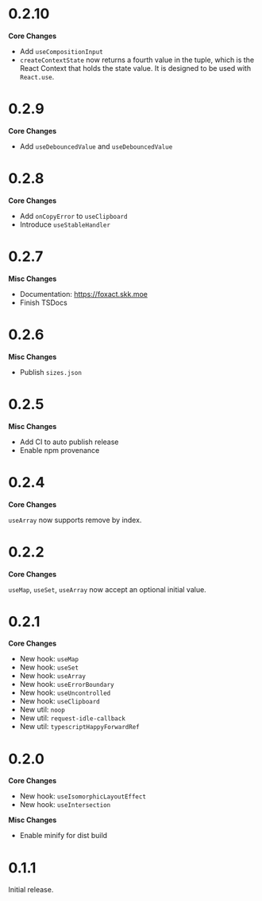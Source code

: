 # 0.2.10

**Core Changes**

- Add `useCompositionInput`
- `createContextState` now returns a fourth value in the tuple, which is the React Context that holds the state value. It is designed to be used with `React.use`.

# 0.2.9

**Core Changes**

- Add `useDebouncedValue` and `useDebouncedValue`

# 0.2.8

**Core Changes**

- Add `onCopyError` to `useClipboard`
- Introduce `useStableHandler`

# 0.2.7

**Misc Changes**

- Documentation: https://foxact.skk.moe
- Finish TSDocs

# 0.2.6

**Misc Changes**

- Publish `sizes.json`

# 0.2.5

**Misc Changes**

- Add CI to auto publish release
- Enable npm provenance

# 0.2.4

**Core Changes**

`useArray` now supports remove by index.

# 0.2.2

**Core Changes**

`useMap`, `useSet`, `useArray` now accept an optional initial value.

# 0.2.1

**Core Changes**

- New hook: `useMap`
- New hook: `useSet`
- New hook: `useArray`
- New hook: `useErrorBoundary`
- New hook: `useUncontrolled`
- New hook: `useClipboard`
- New util: `noop`
- New util: `request-idle-callback`
- New util: `typescriptHappyForwardRef`

# 0.2.0

**Core Changes**

- New hook: `useIsomorphicLayoutEffect`
- New hook: `useIntersection`

**Misc Changes**

- Enable minify for dist build

# 0.1.1

Initial release.
